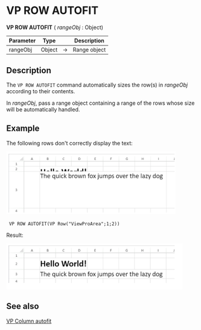 # VP ROW AUTOFIT

<!-- REF #_method_.VP ROW AUTOFIT.Syntax -->
**VP ROW AUTOFIT** ( *rangeObj* : Object) <!-- END REF -->

<!-- REF #_method_.VP ROW AUTOFIT.Params -->

|Parameter|Type||Description|
|---|---|---|---|
|rangeObj  |Object|->|Range object|<!-- END REF -->

## Description

The `VP ROW AUTOFIT` command <!-- REF #_method_.VP ROW AUTOFIT.Summary -->automatically sizes the row(s) in *rangeObj* according to their contents<!-- END REF -->.

In *rangeObj*, pass a range object containing a range of the rows whose size will be automatically handled.
  
## Example

The following rows don't correctly display the text:

![](../images/cmd_vpRowAutoFit1.PNG)

```4d
 VP ROW AUTOFIT(VP Row("ViewProArea";1;2))
```

Result:

![](../images/cmd_vpRowAutoFit2.PNG)

## See also

[VP Column autofit](VP%20COLUMN%20AUTOFIT.md)